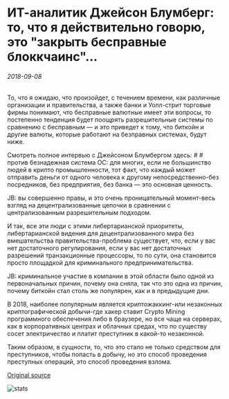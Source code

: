 # ИТ-аналитик Джейсон Блумберг: то, что я действительно говорю, это "закрыть бесправные блоккчаинс"...

###### 2018-09-08

То, что я ожидаю, что произойдет, с течением времени, как различные организации и правительства, а также банки и Уолл-стрит торговые фирмы понимают, что бесправные валютные имеет эти вопросы, то постепенно тенденция будет поощрять разрешительные системы по сравнению с бесправным — и это приведет к тому, что биткойн и другие валюты, которые работают на безправных системах, будут ниже.

Смотреть полное интервью с Джейсоном Блумбергом здесь: # # против безнадежная система OC: для многих, если не большинство людей в крипто промышленности, тот факт, что каждый может отправить деньги от одного человека к другому непосредственно-без посредников, без предприятия, без банка — это основная ценность.

JB: вы совершенно правы, и это очень проницательный момент-весь взгляд на децентрализованные цепочки в сравнении с централизованным разрешительным подходом.

И так, все эти люди с этими либертарианской приоритеты, либертарианской видения для децентрализованного мира без вмешательства правительства-проблема существует, что, если у вас нет достаточного регулирования, если у вас нет достаточных разрешений транзакционные процессоры, то по сути, она становится просто площадкой для криминального предпринимательства.

JB: криминальное участие в компании в этой области было одной из первоначальных причин, почему она сняла, так что это одна из причин, почему биткойн стал столь же популярен, как и в предыдущие дни.

В 2018, наиболее популярным является криптожаккинг-или незаконных криптографической добычи-где хакер ставит Crypto Mining программного обеспечения либо в браузере, но все чаще на серверах, как в корпоративных центрах и облачных средах, что по существу сосет электричество и платит преступник в какой-то незаконной.

Таким образом, в сущности, то, что это стало не только средством для преступников, чтобы попасть в добычу, но это способ проведения преступных операций, это способ проведения взлома.

[Original source](https://cointelegraph.com/news/it-analyst-jason-bloomberg-what-im-really-saying-is-shut-down-permissionless-blockchains)

![stats](https://c.statcounter.com/11760860/0/a89fa40b/1/ "stats")